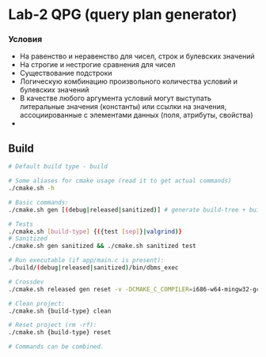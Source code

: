# Lab-2 QPG (query plan generator)

### Условия

* На равенство и неравенство для чисел, строк и булевских значений
* На строгие и нестрогие сравнения для чисел
* Существование подстроки
* Логическую комбинацию произвольного количества условий и булевских значений
* В качестве любого аргумента условий могут выступать литеральные значения (константы) или ссылки на значения, ассоциированные с элементами данных (поля, атрибуты, свойства)
* 

## Build
```sh
# Default build type - build

# Some aliases for cmake usage (read it to get actual commands)
./cmake.sh -h 

# Basic commands:
./cmake.sh gen [(debug|released|sanitized)] # generate build-tree + build (default to debug)

# Tests
./cmake.sh [build-type] {({test [sep]}|valgrind)}
# Sanitized
./cmake.sh gen sanitized && ./cmake.sh sanitized test

# Run executable (if app/main.c is present):
./build/(debug|released|sanitized)/bin/dbms_exec

# Crossdev
./cmake.sh released gen reset -v -DCMAKE_C_COMPILER=i686-w64-mingw32-gcc -DCMAKE_CXX_COMPILER=i686-w64-mingw32-g++

# Clean project:
./cmake.sh {build-type} clean

# Reset project (rm -rf):
./cmake.sh {build-type} reset

# Commands can be combined.
```
